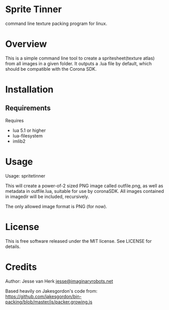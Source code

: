 # Sprite Tinner 

command line texture packing program for linux.

# Overview

This is a simple command line tool to create a spritesheet(texture atlas)
from all images in a given folder. It outputs a .lua file by default, which
should be compatible with the Corona SDK.

# Installation

## Requirements

Requires 
* lua 5.1 or higher
* lua-filesystem
* imlib2

# Usage

Usage: spritetinner <outfile> <imagedir>
 
This will create a power-of-2 sized PNG image called outfile.png, as well as
metadata in outfile.lua, suitable for use by coronaSDK.  All images contained
in imagedir will be included, recursively. 

The only allowed image format is PNG (for now). 

# License

This is free software released under the MIT license. See LICENSE for details.

# Credits

Author: Jesse van Herk <jesse@imaginaryrobots.net>

Based heavily on Jakesgordon's code from:
https://github.com/jakesgordon/bin-packing/blob/master/js/packer.growing.js
